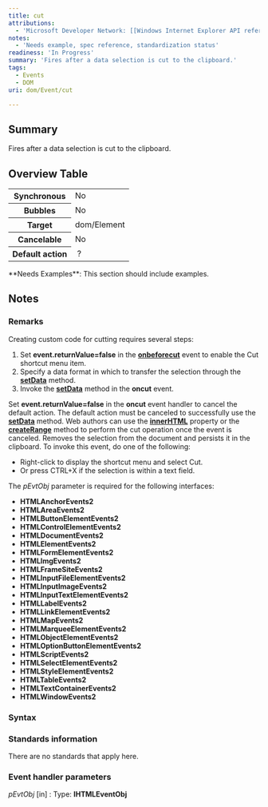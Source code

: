 ```yaml
---
title: cut
attributions:
  - 'Microsoft Developer Network: [[Windows Internet Explorer API reference](http://msdn.microsoft.com/en-us/library/ie/hh828809%28v=vs.85%29.aspx) Article]'
notes:
  - 'Needs example, spec reference, standardization status'
readiness: 'In Progress'
summary: 'Fires after a data selection is cut to the clipboard.'
tags:
  - Events
  - DOM
uri: dom/Event/cut

---
```

## <span>Summary</span>

Fires after a data selection is cut to the clipboard.

## <span>Overview Table</span>

<table class="wikitable">
<tr>
<th>
Synchronous

</th>
<td>
No

</td>
</tr>
<tr>
<th>
Bubbles

</th>
<td>
No

</td>
</tr>
<tr>
<th>
Target

</th>
<td>
dom/Element

</td>
</tr>
<tr>
<th>
Cancelable

</th>
<td>
No

</td>
</tr>
<tr>
<th>
Default action

</th>
<td>
 ?

</td>
</tr>
</table>
**Needs Examples**: This section should include examples.

## <span>Notes</span>

### <span>Remarks</span>

Creating custom code for cutting requires several steps:

1.  Set **event.returnValue=false** in the [**onbeforecut**](/dom/Event/beforecut) event to enable the Cut shortcut menu item.
2.  Specify a data format in which to transfer the selection through the [**setData**](/dom/DataTransfer/setData) method.
3.  Invoke the [**setData**](/dom/DataTransfer/setData) method in the **oncut** event.

Set **event.returnValue=false** in the **oncut** event handler to cancel the default action. The default action must be canceled to successfully use the [**setData**](/dom/DataTransfer/setData) method. Web authors can use the [**innerHTML**](/dom/HTMLElement/innerHTML) property or the [**createRange**](/dom/Selection/createRange) method to perform the cut operation once the event is canceled. Removes the selection from the document and persists it in the clipboard. To invoke this event, do one of the following:

-   Right-click to display the shortcut menu and select Cut.
-   Or press CTRL+X if the selection is within a text field.

The *pEvtObj* parameter is required for the following interfaces:

-   **HTMLAnchorEvents2**
-   **HTMLAreaEvents2**
-   **HTMLButtonElementEvents2**
-   **HTMLControlElementEvents2**
-   **HTMLDocumentEvents2**
-   **HTMLElementEvents2**
-   **HTMLFormElementEvents2**
-   **HTMLImgEvents2**
-   **HTMLFrameSiteEvents2**
-   **HTMLInputFileElementEvents2**
-   **HTMLInputImageEvents2**
-   **HTMLInputTextElementEvents2**
-   **HTMLLabelEvents2**
-   **HTMLLinkElementEvents2**
-   **HTMLMapEvents2**
-   **HTMLMarqueeElementEvents2**
-   **HTMLObjectElementEvents2**
-   **HTMLOptionButtonElementEvents2**
-   **HTMLScriptEvents2**
-   **HTMLSelectElementEvents2**
-   **HTMLStyleElementEvents2**
-   **HTMLTableEvents2**
-   **HTMLTextContainerEvents2**
-   **HTMLWindowEvents2**

### <span>Syntax</span>

### <span>Standards information</span>

There are no standards that apply here.

### <span>Event handler parameters</span>

*pEvtObj* [in]
:   Type: ****IHTMLEventObj****
